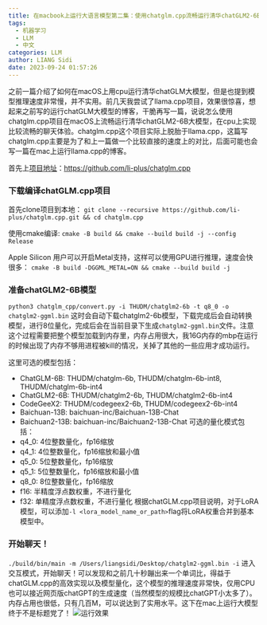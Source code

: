 ```yaml
---
title: 在macbook上运行大语言模型第二集：使用chatglm.cpp流畅运行清华chatGLM2-6B大模型
tags:
  - 机器学习
  - LLM
  - 中文
categories: LLM
author: LIANG Sidi
date: 2023-09-24 01:57:26
---
```


之前一篇介绍了如何在macOS上用cpu运行清华chatGLM大模型，但是也提到模型推理速度非常慢，并不实用。前几天我尝试了llama.cpp项目，效果很惊喜，想起来之前写的运行chatGLM大模型的博客，干脆再写一篇，说说怎么使用chatglm.cpp项目在macOS上流畅运行清华chatGLM2-6B大模型，在cpu上实现比较流畅的聊天体验。chatglm.cpp这个项目实际上脱胎于llama.cpp，这篇写chatglm.cpp主要是为了和上一篇做一个比较直接的速度上的对比，后面可能也会写一篇在mac上运行llama.cpp的博客。

首先上[项目地址](https://github.com/li-plus/chatglm.cpp)：https://github.com/li-plus/chatglm.cpp

### 下载编译chatGLM.cpp项目
首先clone项目到本地：
`git clone --recursive https://github.com/li-plus/chatglm.cpp.git && cd chatglm.cpp`

使用cmake编译:
`cmake -B build && cmake --build build -j --config Release`

Apple Silicon 用户可以开启Metal支持，这样可以使用GPU进行推理，速度会快很多：
`cmake -B build -DGGML_METAL=ON && cmake --build build -j`

### 准备chatGLM2-6B模型
`python3 chatglm_cpp/convert.py -i THUDM/chatglm2-6b -t q8_0 -o chatglm2-ggml.bin`
这时会自动下载chatglm2-6b模型，下载完成后会自动转换模型，进行8位量化，完成后会在当前目录下生成`chatglm2-ggml.bin`文件。注意这个过程需要把整个模型加载到内存里，内存占用很大，我16G内存的mbp在运行的时候出现了内存不够用进程被kill的情况，关掉了其他的一些应用才成功运行。

这里可选的模型包括：
- ChatGLM-6B: THUDM/chatglm-6b, THUDM/chatglm-6b-int8, THUDM/chatglm-6b-int4
- ChatGLM2-6B: THUDM/chatglm2-6b, THUDM/chatglm2-6b-int4
- CodeGeeX2: THUDM/codegeex2-6b, THUDM/codegeex2-6b-int4
- Baichuan-13B: baichuan-inc/Baichuan-13B-Chat
- Baichuan2-13B: baichuan-inc/Baichuan2-13B-Chat
可选的量化模式包括：
- q4_0: 4位整数量化，fp16缩放
- q4_1: 4位整数量化，fp16缩放和最小值
- q5_0: 5位整数量化，fp16缩放
- q5_1: 5位整数量化，fp16缩放和最小值
- q8_0: 8位整数量化，fp16缩放
- f16: 半精度浮点数权重，不进行量化
- f32: 单精度浮点数权重，不进行量化
根据chatGLM.cpp项目说明，对于LoRA模型，可以添加`-l <lora_model_name_or_path>`flag将LoRA权重合并到基本模型中。

### 开始聊天！
`./build/bin/main -m /Users/liangsidi/Desktop/chatglm2-ggml.bin -i` 进入交互模式，开始聊天！可以发现和之前几十秒蹦出来一个单词比，得益于chatGLM.cpp的高效实现以及模型量化，这个模型的推理速度非常快，仅用CPU也可以接近网页版chatGPT的生成速度（当然模型的规模比chatGPT小太多了）。内存占用也很低，只有几百M，可以说达到了实用水平。这下在mac上运行大模型终于不是标题党了！
![运行效果](screenshot.png)

